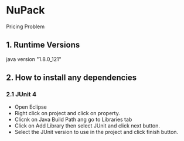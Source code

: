 # NuPack
Pricing Problem

## 1. Runtime Versions
java version "1.8.0_121"


## 2. How to install any dependencies
### 2.1 JUnit 4
* Open Eclipse
* Right click on project and click on property.
* Clicnk on Java Build Path ang go to Libraries tab 
* Click on Add Library then select JUnit and click next button.
* Select the JUnit version to use in the project and click finish button.
